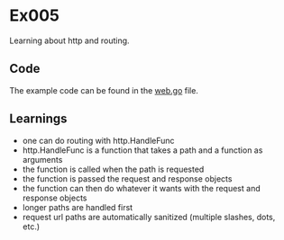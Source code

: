 # Ex005

Learning about http and routing.

## Code

The example code can be found in the [web.go](web.go) file.

## Learnings

- one can do routing with http.HandleFunc
- http.HandleFunc is a function that takes a path and a function as arguments
- the function is called when the path is requested
- the function is passed the request and response objects
- the function can then do whatever it wants with the request and response
  objects
- longer paths are handled first
- request url paths are automatically sanitized (multiple slashes, dots, etc.)
